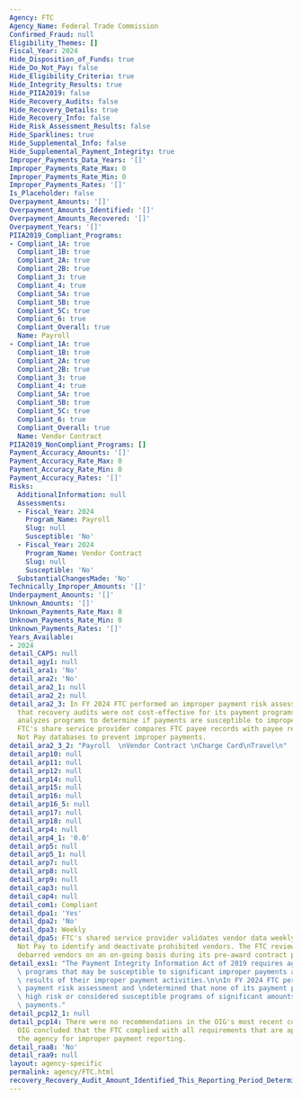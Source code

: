 ```yaml
---
Agency: FTC
Agency_Name: Federal Trade Commission
Confirmed_Fraud: null
Eligibility_Themes: []
Fiscal_Year: 2024
Hide_Disposition_of_Funds: true
Hide_Do_Not_Pay: false
Hide_Eligibility_Criteria: true
Hide_Integrity_Results: true
Hide_PIIA2019: false
Hide_Recovery_Audits: false
Hide_Recovery_Details: true
Hide_Recovery_Info: false
Hide_Risk_Assessment_Results: false
Hide_Sparklines: true
Hide_Supplemental_Info: false
Hide_Supplemental_Payment_Integrity: true
Improper_Payments_Data_Years: '[]'
Improper_Payments_Rate_Max: 0
Improper_Payments_Rate_Min: 0
Improper_Payments_Rates: '[]'
Is_Placeholder: false
Overpayment_Amounts: '[]'
Overpayment_Amounts_Identified: '[]'
Overpayment_Amounts_Recovered: '[]'
Overpayment_Years: '[]'
PIIA2019_Compliant_Programs:
- Compliant_1A: true
  Compliant_1B: true
  Compliant_2A: true
  Compliant_2B: true
  Compliant_3: true
  Compliant_4: true
  Compliant_5A: true
  Compliant_5B: true
  Compliant_5C: true
  Compliant_6: true
  Compliant_Overall: true
  Name: Payroll
- Compliant_1A: true
  Compliant_1B: true
  Compliant_2A: true
  Compliant_2B: true
  Compliant_3: true
  Compliant_4: true
  Compliant_5A: true
  Compliant_5B: true
  Compliant_5C: true
  Compliant_6: true
  Compliant_Overall: true
  Name: Vendor Contract
PIIA2019_NonCompliant_Programs: []
Payment_Accuracy_Amounts: '[]'
Payment_Accuracy_Rate_Max: 0
Payment_Accuracy_Rate_Min: 0
Payment_Accuracy_Rates: '[]'
Risks:
  AdditionalInformation: null
  Assessments:
  - Fiscal_Year: 2024
    Program_Name: Payroll
    Slug: null
    Susceptible: 'No'
  - Fiscal_Year: 2024
    Program_Name: Vendor Contract
    Slug: null
    Susceptible: 'No'
  SubstantialChangesMade: 'No'
Technically_Improper_Amounts: '[]'
Underpayment_Amounts: '[]'
Unknown_Amounts: '[]'
Unknown_Payments_Rate_Max: 0
Unknown_Payments_Rate_Min: 0
Unknown_Payments_Rates: '[]'
Years_Available:
- 2024
detail_CAP5: null
detail_agy1: null
detail_ara1: 'No'
detail_ara2: 'No'
detail_ara2_1: null
detail_ara2_2: null
detail_ara2_3: In FY 2024 FTC performed an improper payment risk assessment and concluded
  that recovery audits were not cost-effective for its payment programs.  The FTC
  analyzes programs to determine if payments are susceptible to improper payments.  The
  FTC's share service provider compares FTC payee records with payee records in Do
  Not Pay databases to prevent improper payments.
detail_ara2_3_2: "Payroll  \nVendor Contract \nCharge Card\nTravel\n"
detail_arp10: null
detail_arp11: null
detail_arp12: null
detail_arp14: null
detail_arp15: null
detail_arp16: null
detail_arp16_5: null
detail_arp17: null
detail_arp18: null
detail_arp4: null
detail_arp4_1: '0.0'
detail_arp5: null
detail_arp5_1: null
detail_arp7: null
detail_arp8: null
detail_arp9: null
detail_cap3: null
detail_cap4: null
detail_com1: Compliant
detail_dpa1: 'Yes'
detail_dpa2: 'No'
detail_dpa3: Weekly
detail_dpa5: FTC's shared service provider validates vendor data weekly against Do
  Not Pay to identify and deactivate prohibited vendors. The FTC reviews potential
  debarred vendors on an on-going basis during its pre-award contract process.
detail_exs1: "The Payment Integrity Information Act of 2019 requires agencies to identify\
  \ programs that may be susceptible to significant improper payments and report the\
  \ results of their improper payment activities.\n\nIn FY 2024 FTC performed an improper\
  \ payment risk assessment and \ndetermined that none of its payment programs are\
  \ high risk or considered susceptible programs of significant amounts of improper\
  \ payments."
detail_pcp12_1: null
detail_pcp14: There were no recommendations in the OIG's most recent compliance report.  The
  OIG concluded that the FTC complied with all requirements that are applicable to
  the agency for improper payment reporting.
detail_raa8: 'No'
detail_raa9: null
layout: agency-specific
permalink: agency/FTC.html
recovery_Recovery_Audit_Amount_Identified_This_Reporting_Period_Determined_Not_Collectable_Rate: 0.0
---
```

